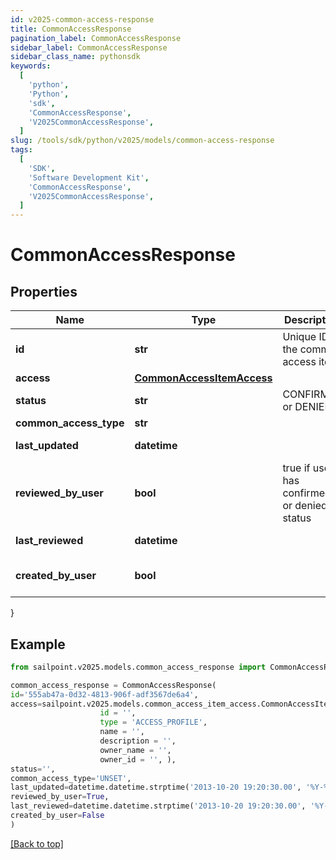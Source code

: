 ```yaml
---
id: v2025-common-access-response
title: CommonAccessResponse
pagination_label: CommonAccessResponse
sidebar_label: CommonAccessResponse
sidebar_class_name: pythonsdk
keywords:
  [
    'python',
    'Python',
    'sdk',
    'CommonAccessResponse',
    'V2025CommonAccessResponse',
  ]
slug: /tools/sdk/python/v2025/models/common-access-response
tags:
  [
    'SDK',
    'Software Development Kit',
    'CommonAccessResponse',
    'V2025CommonAccessResponse',
  ]
---
```


# CommonAccessResponse

## Properties

| Name | Type | Description | Notes |
| --- | --- | --- | --- |
| **id** | **str** | Unique ID of the common access item | [optional] |
| **access** | [**CommonAccessItemAccess**](common-access-item-access) |  | [optional] |
| **status** | **str** | CONFIRMED or DENIED | [optional] |
| **common_access_type** | **str** |  | [optional] |
| **last_updated** | **datetime** |  | [optional] [readonly] |
| **reviewed_by_user** | **bool** | true if user has confirmed or denied status | [optional] |
| **last_reviewed** | **datetime** |  | [optional] [readonly] |
| **created_by_user** | **bool** |  | [optional] [default to False] |

}

## Example

```python
from sailpoint.v2025.models.common_access_response import CommonAccessResponse

common_access_response = CommonAccessResponse(
id='555ab47a-0d32-4813-906f-adf3567de6a4',
access=sailpoint.v2025.models.common_access_item_access.CommonAccessItemAccess(
                    id = '',
                    type = 'ACCESS_PROFILE',
                    name = '',
                    description = '',
                    owner_name = '',
                    owner_id = '', ),
status='',
common_access_type='UNSET',
last_updated=datetime.datetime.strptime('2013-10-20 19:20:30.00', '%Y-%m-%d %H:%M:%S.%f'),
reviewed_by_user=True,
last_reviewed=datetime.datetime.strptime('2013-10-20 19:20:30.00', '%Y-%m-%d %H:%M:%S.%f'),
created_by_user=False
)

```

[[Back to top]](#)
